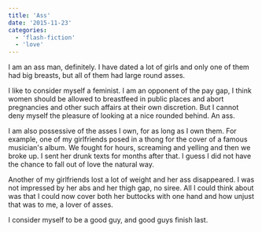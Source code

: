 ```yaml
---
title: 'Ass'
date: '2015-11-23'
categories:
  - 'flash-fiction'
  - 'love'
---
```


I am an ass man, definitely. I have dated a lot of girls and only one of them
had big breasts, but all of them had large round asses.

I like to consider myself a feminist. I am an opponent of the pay gap, I think
women should be allowed to breastfeed in public places and abort pregnancies and
other such affairs at their own discretion. But I cannot deny myself the
pleasure of looking at a nice rounded behind. An ass.

I am also possessive of the asses I own, for as long as I own them. For example,
one of my girlfriends posed in a thong for the cover of a famous musician's
album. We fought for hours, screaming and yelling and then we broke up. I sent
her drunk texts for months after that. I guess I did not have the chance to fall
out of love the natural way.

Another of my girlfriends lost a lot of weight and her ass disappeared. I was
not impressed by her abs and her thigh gap, no siree. All I could think about
was that I could now cover both her buttocks with one hand and how unjust that
was to me, a lover of asses.

I consider myself to be a good guy, and good guys finish last.
